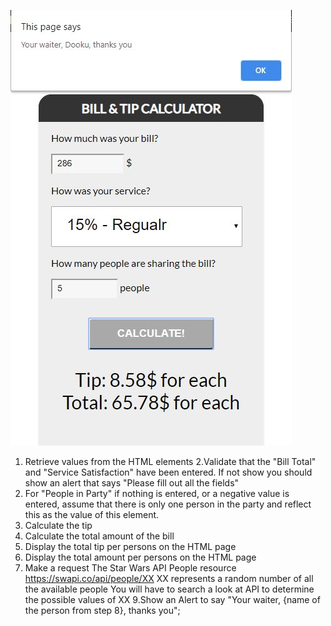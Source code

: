 ![alt text](https://github.com/qaserge/HTML-CSS-JavaScript/blob/master/Bill%20%26%20Tip%20Calculator/bill_and_tip.JPG)
1. Retrieve values from the HTML elements
2.Validate that the "Bill Total" and "Service Satisfaction" have been entered.
If not show you should show an alert that says "Please fill out all the fields"
3. For "People in Party" if nothing is entered, or a negative value is entered, assume that there is only one
person in the party and reflect this as the value of this element.
4. Calculate the tip
5. Calculate the total amount of the bill
6. Display the total tip per persons on the HTML page
7. Display the total amount per persons on the HTML page
8. Make a request The Star Wars API People resource https://swapi.co/api/people/XX
XX represents a random number of all the available people
You will have to search a look at API to determine the possible values of XX
9.Show an Alert to say "Your waiter, {name of the person from step 8}, thanks you"; 
